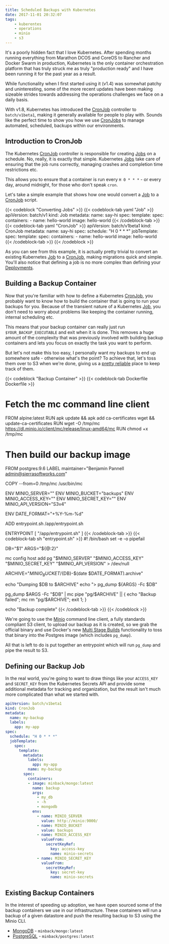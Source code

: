 ```yaml
---
title: Scheduled Backups with Kubernetes
date: 2017-11-01 20:32:07
tags:
    - kuberentes
    - operations
    - minio
    - s3
---
```


It's a poorly hidden fact that I love Kubernetes. After spending months running everything from
Marathon DCOS and CoreOS to Rancher and Docker Swarm in production, Kubernetes is the only
container orchestration platform that has truly struck me as truly "production ready" and I
have been running it for the past year as a result.

While functionality when I first started using it (v1.4) was somewhat patchy and uninteresting,
some of the more recent updates have been making sizeable strides towards addressing the operations
challenges we face on a daily basis.

With v1.8, Kubernetes has introduced the [CronJob][] controller to `batch/v1beta1`, making it
generally available for people to play with. Sounds like the perfect time to show you how we
use [CronJobs][CronJob] to manage automated, scheduled, backups within our environments.

<!--more-->

## Introduction to CronJob
The Kubernetes [CronJob][] controller is responsible for creating [Jobs][Job] on a schedule.
No, really, it is exactly that simple. Kubernetes [Jobs][Job] take care of ensuring that the
job runs correctly, managing crashes and completion time restrictions etc.

This allows you to ensure that a container is run every `H 0 * * *` - or every day, around midnight, for those who don't speak `cron`.

Let's take a simple example that shows how one would convert a [Job][] to a [CronJob][] script.

{{< codeblock "Converting Jobs" >}}
{{< codeblock-tab yaml "Job" >}}
apiVersion: batch/v1
  kind: Job
  metadata:
    name: say-hi
  spec:
    template:
      spec:
        containers:
          - name: hello-world
            image: hello-world
{{< /codeblock-tab >}}
{{< codeblock-tab yaml "CronJob" >}}
apiVersion: batch/v1beta1
  kind: CronJob
  metadata:
    name: say-hi
  spec:
    schedule: "H 0 * * *"
    jobTemplate:
      spec:
        template:
          spec:
            containers:
              - name: hello-world
                image: hello-world
{{< /codeblock-tab >}}
{{< /codeblock >}}

As you can see from this example, it is actually pretty trivial to convert an existing Kubernetes
[Job][] to a [CronJob][], making migrations quick and simple. You'll also notice that defining a
job is no more complex than defining your [Deployments][Deployment].

## Building a Backup Container
Now that you're familiar with how to define a Kubernetes [CronJob][], you probably want to know how
to build the container that is going to run your backups for you. Because of the transient nature of
a Kubernetes [Job][], you don't need to worry about problems like keeping the container running,
internal scheduling etc.

This means that your backup container can really just run `$YOUR_BACKUP_EXECUTABLE` and exit when it
is done. This removes a huge amount of the complexity that was previously involved with building
backup containers and lets you focus on exactly the task you want to perform.

But let's not make this too easy, I personally want my backups to end up somewhere safe - otherwise what's the point? To achieve that, let's toss them over to S3 when we're done, giving us a [pretty
reliable][s3-durability] place to keep track of them.

{{< codeblock "Backup Container" >}}
{{< codeblock-tab Dockerfile Dockerfile >}}
# Fetch the mc command line client
FROM alpine:latest
RUN apk update && apk add ca-certificates wget && update-ca-certificates
RUN wget -O /tmp/mc https://dl.minio.io/client/mc/release/linux-amd64/mc
RUN chmod +x /tmp/mc

# Then build our backup image
FROM postgres:9.6
LABEL maintainer="Benjamin Pannell <admin@sierrasoftworks.com>"

COPY --from=0 /tmp/mc /usr/bin/mc

ENV MINIO_SERVER=""
ENV MINIO_BUCKET="backups"
ENV MINIO_ACCESS_KEY=""
ENV MINIO_SECRET_KEY=""
ENV MINIO_API_VERSION="S3v4"

ENV DATE_FORMAT="+%Y-%m-%d"

ADD entrypoint.sh /app/entrypoint.sh

ENTRYPOINT [ "/app/entrypoint.sh" ]
{{< /codeblock-tab >}}
{{< codeblock-tab sh "entrypoint.sh" >}}
#! /bin/bash
set -e -o pipefail

DB="$1"
ARGS="${@:2}"

mc config host add pg "$MINIO_SERVER" "$MINIO_ACCESS_KEY" "$MINIO_SECRET_KEY" "$MINIO_API_VERSION" > /dev/null

ARCHIVE="${MINIO_BUCKET}/${DB}-$(date $DATE_FORMAT).archive"

echo "Dumping $DB to $ARCHIVE"
echo "> pg_dump ${ARGS} -Fc $DB"

pg_dump $ARGS -Fc "$DB" | mc pipe "pg/$ARCHIVE" || { echo "Backup failed"; mc rm "pg/$ARCHIVE"; exit 1; }

echo "Backup complete"
{{< /codeblock-tab >}}
{{< /codeblock >}}

We're going to use the [Minio][] command line client, a fully standards compliant S3 client, to
upload our backup as it is created, so we grab the official binary and use Docker's new
[Multi Stage Builds][Multi Stage Build] functionality to toss that binary into the Postgres
image (which includes `pg_dump`).

All that is left to do is put together an entrypoint which will run `pg_dump` and pipe the result to S3.

## Defining our Backup Job
In the real world, you're going to want to draw things like your `ACCESS_KEY` and `SECRET_KEY`
from the Kubernetes Secrets API and provide some additional metadata for tracking and organization,
but the result isn't much more complicated than what we started with.

```yaml
apiVersion: batch/v1beta1
kind: CronJob
metadata:
  name: my-backup
  labels:
    app: my-app
spec:
  schedule: "H 0 * * *"
  jobTemplate:
    spec:
      template:
        metadata:
          labels:
            app: my-app
          name: my-backup
        spec:
          containers:
          - image: minback/mongo:latest
            name: backup
            args:
              - my_db
              - -h
              - mongodb
            env:
              - name: MINIO_SERVER
                value: http://minio:9000/
              - name: MINIO_BUCKET
                value: backups
              - name: MINIO_ACCESS_KEY
                valueFrom:
                  secretKeyRef:
                    key: access-key
                    name: minio-secrets
              - name: MINIO_SECRET_KEY
                valueFrom:
                  secretKeyRef:
                    key: secret-key
                    name: minio-secrets
```

## Existing Backup Containers
In the interest of speeding up adoption, we have open sourced some of the backup containers
we use in our infrastructure. These containers will run a backup of a given datastore and push
the resulting backup to S3 using the Minio CLI.

 - [MongoDB](https://github.com/SierraSoftworks/minback-mongo) - `minback/mongo:latest`
 - [PostgreSQL](https://github.com/SierraSoftworks/minback-postgres) - `minback/postgres:latest`

[CronJob]: https://kubernetes.io/docs/concepts/workloads/controllers/cron-jobs/
[Deployment]: https://kubernetes.io/docs/concepts/workloads/controllers/deployment/
[Job]: https://kubernetes.io/docs/concepts/workloads/controllers/jobs-run-to-completion/
[Minio]: https://www.minio.io/
[Multi Stage Build]: https://docs.docker.com/engine/userguide/eng-image/multistage-build/
[s3-durability]: https://aws.amazon.com/s3/faqs/#data-protection